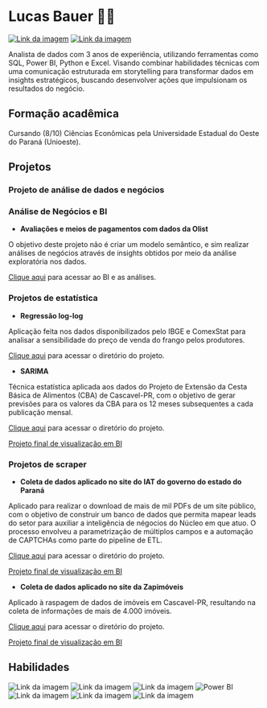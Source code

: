 # Lucas Bauer 👋🏽

[![Link da imagem](https://camo.githubusercontent.com/8c0692475a5bfc1d9e7361074bdb648e567cae7b5b40ffd32adae31180b0d7b6/68747470733a2f2f696d672e736869656c64732e696f2f62616467652f4c696e6b6564496e2d3030373742353f7374796c653d666f722d7468652d6261646765266c6f676f3d6c696e6b6564696e266c6f676f436f6c6f723d7768697465)](https://www.linkedin.com/in/lucaassbauer)
[![Link da imagem](https://camo.githubusercontent.com/e5cfad4cbb1e023463333923b069b81749d94e8ff5722f851c7bb01d65bb0e95/68747470733a2f2f696d672e736869656c64732e696f2f62616467652f476d61696c2d4431343833363f7374796c653d666f722d7468652d6261646765266c6f676f3d676d61696c266c6f676f436f6c6f723d7768697465)](mailto:f.lucasbauer@gmail.com)

Analista de dados com 3 anos de experiência, utilizando ferramentas como SQL, Power BI, Python e Excel. Visando combinar habilidades técnicas com uma comunicação estruturada em storytelling para transformar dados em insights estratégicos, buscando desenvolver ações que impulsionam os resultados do negócio.

## Formação acadêmica
Cursando (8/10) Ciências Econômicas pela Universidade Estadual do Oeste do Paraná 
(Unioeste).

## Projetos

### Projeto de análise de dados e negócios
### Análise de Negócios e BI

- **Avaliações e meios de pagamentos com dados da Olist**

O objetivo deste projeto não é criar um modelo semântico, e sim realizar análises de negócios através de insights obtidos por meio da análise exploratória nos dados.

[Clique aqui](https://app.powerbi.com/view?r=eyJrIjoiOTExOWRhMjctZmQ2OS00YmZkLWE2NjctMzA5NDY5ODVlMjQwIiwidCI6IjMwYjFlNWVhLWUwNWUtNGE3Ny05OWQzLWEzYzYyYzMyODc4NCJ9) para acessar ao BI e as análises.

### Projetos de estatística

- **Regressão log-log**

Aplicação feita nos dados disponibilizados pelo
 IBGE e ComexStat para analisar a sensibilidade do 
 preço de venda do frango pelos produtores. 

 [Clique aqui](https://github.com/flucasbauer/elasticidade_preco_venda_frango) para acessar o diretório do projeto.

 - **SARIMA**
 
Técnica estatística aplicada aos dados do Projeto de Extensão da Cesta Básica
de Alimentos (CBA) de Cascavel-PR, com
o objetivo de gerar previsões para os valores
da CBA para os 12 meses subsequentes a cada 
publicação mensal.

[Clique aqui](https://github.com/flucasbauer/previsao_cba) para acessar o diretório do projeto.

[Projeto final de visualização em BI](https://www.unioeste.br/portal/determinacao-do-custo-da-cesta-basica-de-alimentos/inicio) 

### Projetos de scraper

- **Coleta de dados aplicado no site do IAT do governo do estado do Paraná**

Aplicado para realizar o download de mais 
de mil PDFs de um site público, com o objetivo de 
construir um banco de dados que permita mapear leads do setor para auxiliar a inteligência de négocios do Núcleo 
em que atuo. O processo envolveu a parametrização de 
múltiplos campos e a automação de CAPTCHAs como parte do 
pipeline de ETL.

[Clique aqui](https://github.com/flucasbauer/webscraping_pdfs) para acessar o diretório do projeto.

[Projeto final de visualização em BI](https://app.powerbi.com/view?r=eyJrIjoiYzEyNmNmYTAtZDNlMy00MGE2LWJiOTEtZjhmNTg2OTY4NTRjIiwidCI6IjMwYjFlNWVhLWUwNWUtNGE3Ny05OWQzLWEzYzYyYzMyODc4NCJ9)

- **Coleta de dados aplicado no site da Zapimóveis**

Aplicado à raspagem de dados de imóveis em Cascavel-PR, resultando na coleta de informações de mais de 4.000 imóveis.

[Clique aqui](https://github.com/flucasbauer/scraper_zapimoveis) para acessar o diretório do projeto.

[Projeto final de visualização em BI](https://app.powerbi.com/view?r=eyJrIjoiNjFmM2RhN2QtZmI4Zi00Y2YzLThhN2EtYjJiYzg5NGY1ODJlIiwidCI6IjMwYjFlNWVhLWUwNWUtNGE3Ny05OWQzLWEzYzYyYzMyODc4NCJ9)

## Habilidades

![Link da imagem](https://camo.githubusercontent.com/050fc4e602f25dd4fc337b873fbc62b7d393673a9f4b1e7529a9a61ea35485a5/68747470733a2f2f696d672e736869656c64732e696f2f62616467652f507974686f6e2d4646443433423f7374796c653d666f722d7468652d6261646765266c6f676f3d707974686f6e266c6f676f436f6c6f723d626c7565)
![Link da imagem](https://camo.githubusercontent.com/7c3d9c0c71b81848e4c4ac763d4f2bc059be4feb6c8f381382d7c0cdc378221f/68747470733a2f2f696d672e736869656c64732e696f2f62616467652f522d3237364443333f7374796c653d666f722d7468652d6261646765266c6f676f3d72266c6f676f436f6c6f723d7768697465)
![Link da imagem](https://camo.githubusercontent.com/c82e7577c2c6c8db0f15ddb6825f348184dc01f244dcd4c9b298e5d1e00015d5/68747470733a2f2f696d672e736869656c64732e696f2f62616467652f53716c6974652d3030334235373f7374796c653d666f722d7468652d6261646765266c6f676f3d73716c697465266c6f676f436f6c6f723d7768697465)
![Power BI](https://img.shields.io/badge/PowerBI-FFC300?style=for-the-badge&logo=power-bi&logoColor=white)
![Link da imagem](https://camo.githubusercontent.com/3b0acf8c281dd7cf74cf4b9d601c2b6f8b91775cc4bd3a9c68c3eeffc3a73558/68747470733a2f2f696d672e736869656c64732e696f2f62616467652f5653436f64652d3030373844343f7374796c653d666f722d7468652d6261646765266c6f676f3d76697375616c25323073747564696f253230636f6465266c6f676f436f6c6f723d7768697465)
![Link da imagem](https://camo.githubusercontent.com/30d151000d62851ada6e84dc45f81724992b69f4833284d4b6dc3cf07e91728e/68747470733a2f2f696d672e736869656c64732e696f2f62616467652f50616e6461732d3243324437323f7374796c653d666f722d7468652d6261646765266c6f676f3d70616e646173266c6f676f436f6c6f723d7768697465)
![Link da imagem](https://camo.githubusercontent.com/bb00e2c30e6337c002cdf342a52fa065e39ca7123ddb61bf018f07c3a981350c/68747470733a2f2f696d672e736869656c64732e696f2f62616467652f7363696b69745f6c6561726e2d4637393331453f7374796c653d666f722d7468652d6261646765266c6f676f3d7363696b69742d6c6561726e266c6f676f436f6c6f723d7768697465)


